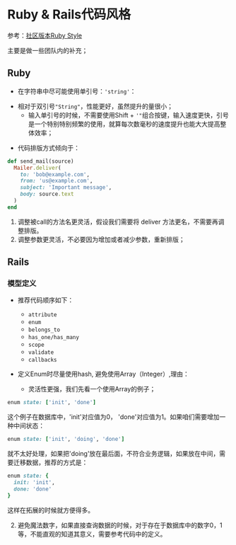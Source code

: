 # Ruby & Rails代码风格

参考：[社区版本Ruby Style][1]

主要是做一些团队内的补充；

## Ruby

* 在字符串中尽可能使用单引号：`'string'`：
- 相对于双引号`"String"`，性能更好，虽然提升的量很小；
  - 输入单引号的时候，不需要使用Shift + `'"`组合按键，输入速度更快，引号是一个特别特别频繁的使用，就算每次数毫秒的速度提升也能大大提高整体效率；

* 代码排版方式倾向于：

```ruby
def send_mail(source)
  Mailer.deliver(
    to: 'bob@example.com',
    from: 'us@example.com',
    subject: 'Important message',
    body: source.text
  )
end
```
  1. 调整被call的方法名更灵活，假设我们需要将 deliver 方法更名，不需要再调整排版。
  2. 调整参数更灵活，不必要因为增加或者减少参数，重新排版；

## Rails

### 模型定义

* 推荐代码顺序如下：
  - `attribute`
  - `enum`
  - `belongs_to`
  - `has_one/has_many`
  - `scope`
  - `validate`
  - `callbacks`


* 定义Enum时尽量使用hash, 避免使用Array（Integer）,理由：
  * 灵活性更强，我们先看一个使用Array的例子；
```ruby
enum state: ['init', 'done']
```
  这个例子在数据库中，'init'对应值为0， 'done'对应值为1。如果咱们需要增加一种中间状态：
```ruby
enum state: ['init', 'doing', 'done']
```
  就不太好处理，如果把'doing'放在最后面，不符合业务逻辑，如果放在中间，需要迁移数据，推荐的方式是：
```ruby
enum state: {
  init: 'init',
  done: 'done'
}
```
  这样在拓展的时候就方便得多。

  2. 避免魔法数字，如果直接查询数据的时候，对于存在于数据库中的数字0，1等，不能直观的知道其意义，需要参考代码中的定义。

[1]:	https://github.com/JuanitoFatas/ruby-style-guide/blob/master/README-zhCN.md